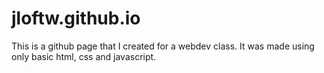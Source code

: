 # jloftw.github.io

This is a github page that I created for a webdev class.
It was made using only basic html, css and javascript.